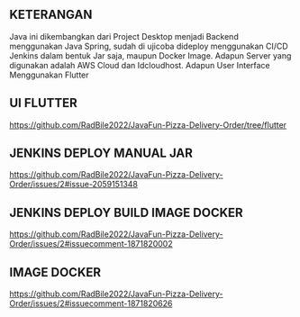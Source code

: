 ## KETERANGAN
Java ini dikembangkan dari Project Desktop menjadi Backend menggunakan Java Spring, sudah di ujicoba dideploy menggunakan CI/CD Jenkins dalam bentuk Jar saja, maupun Docker Image. Adapun Server yang digunakan adalah AWS Cloud dan Idcloudhost.
Adapun User Interface Menggunakan Flutter

##  UI FLUTTER
https://github.com/RadBile2022/JavaFun-Pizza-Delivery-Order/tree/flutter

## JENKINS DEPLOY MANUAL JAR
https://github.com/RadBile2022/JavaFun-Pizza-Delivery-Order/issues/2#issue-2059151348

## JENKINS DEPLOY BUILD IMAGE DOCKER
https://github.com/RadBile2022/JavaFun-Pizza-Delivery-Order/issues/2#issuecomment-1871820002

## IMAGE DOCKER
https://github.com/RadBile2022/JavaFun-Pizza-Delivery-Order/issues/2#issuecomment-1871820626
